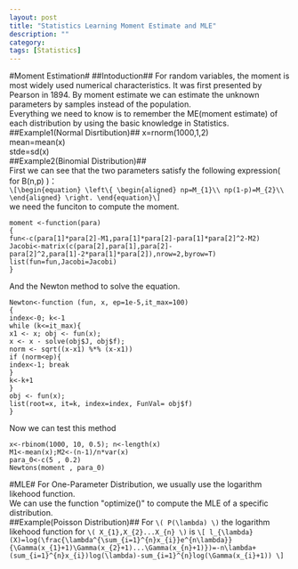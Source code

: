 ```yaml
---
layout: post
title: "Statistics Learning Moment Estimate and MLE"
description: ""
category: 
tags: [Statistics]
---
```

#Moment Estimation#
##Intoduction##
For random variables, the moment is most widely used numerical characteristics. It was first presented by Pearson in 1894. By moment estimate we can estimate the unknown parameters by samples instead of the population.            
Everything we need to know is to remember the ME(moment estimate) of each distribution by using the basic knowledge in Statistics.       
##Example1(Normal Disrtibution)##
	x=rnorm(1000,1,2)     
	mean=mean(x)     
	stde=sd(x)     
##Example2(Binomial Distribution)##    
First we can see that the two parameters satisfy the following expression( for B(n,p) )：       
`\[\begin{equation}
   \left\{
   \begin{aligned}
	np=M_{1}\\
	np(1-p)=M_{2}\\
   \end{aligned}
   \right.
   \end{equation}\]`      
we need the funciton to compute the moment.       

	moment <-function(para)      
	{        
	fun<-c(para[1]*para[2]-M1,para[1]*para[2]-para[1]*para[2]^2-M2)      
	Jacobi<-matrix(c(para[2],para[1],para[2]-para[2]^2,para[1]-2*para[1]*para[2]),nrow=2,byrow=T)      
	list(fun=fun,Jacobi=Jacobi)      
	}
	
And the Newton method to solve the equation.   
  
	Newton<-function (fun, x, ep=1e-5,it_max=100)        
	{        
	index<-0; k<-1        
	while (k<=it_max){        
	x1 <- x; obj <- fun(x);        
	x <- x - solve(obj$J, obj$f);        
	norm <- sqrt((x-x1) %*% (x-x1))        
	if (norm<ep){        
	index<-1; break        
	}        
	k<-k+1        
	}        
	obj <- fun(x);        
	list(root=x, it=k, index=index, FunVal= obj$f)        
	}
	
Now we can test this method       
    
	x<-rbinom(1000, 10, 0.5); n<-length(x)       
	M1<-mean(x);M2<-(n-1)/n*var(x)       
	para_0<-c(5 , 0.2)       
	Newtons(moment , para_0)       
	
#MLE#
For One-Parameter Distribution, we usually use the logarithm likehood function.       
We can use the function "optimize()" to compute the MLE of a specific distribution.       
##Example(Poisson Distribution)##
For `\( P(\lambda) \)` the logarithm likehood function for `\( X_{1},X_{2}...X_{n} \)` is
`\[ l_{\lambda}(X)=log(\frac{\lambda^{\sum_{i=1}^{n}x_{i}}e^{n\lambda}}{\Gamma(x_{1}+1)\Gamma(x_{2}+1)...\Gamma(x_{n}+1)})=-n\lambda+(sum_{i=1}^{n}x_{i})log(\lambda)-sum_{i=1}^{n}log(\Gamma(x_{i}+1)) \]`